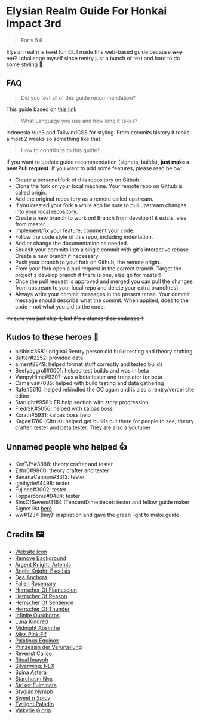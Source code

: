 # Elysian Realm Guide For Honkai Impact 3rd

> For v 5.6

Elysian realm is ~~hard~~ fun 😉. I made this web-based guide because ~~why not?~~ i challenge myself since rentry just a bunch of text and hard to do some styling 💩.


## FAQ

> Did you test all of this guide recommendation?

This guide based on [this link](https://rentry.org/hi3er)

> What Language you use and how long it takes?

~~Indonesia~~ Vue3 and TailwindCSS for styling. From commits history it tooks almost 2 weeks so something like that

> How to contribute to this guide?

If you want to update guide recommendation (signets, builds), **just make a new Pull request**. If you want to add some features, please read below:

- Create a personal fork of this repository on Github.
- Clone the fork on your local machine. Your remote repo on Github is called origin.
- Add the original repository as a remote called upstream.
- If you created your fork a while ago be sure to pull upstream changes into your local repository.
- Create a new branch to work on! Branch from develop if it exists, else from master.
- Implement/fix your feature, comment your code.
- Follow the code style of this repo, including indentation.
- Add or change the documentation as needed.
- Squash your commits into a single commit with git's interactive rebase. Create a new branch if necessary.
- Push your branch to your fork on Github, the remote origin.
- From your fork open a pull request in the correct branch. Target the project's develop branch if there is one, else go for master!
- Once the pull request is approved and merged you can pull the changes from upstream to your local repo and delete your extra branch(es).
- Always write your commit messages in the present tense. Your commit message should describe what the commit. When applied, does to the code – not what you did to the code.

~~Im sure you just skip it, but it's a standard so embrace it~~

## Kudos to these heroes 🤝

- biribiri#3681: original Rentry person did build testing and theory crafting
- Butter#2252: provided data
- aimer#8849: helped format stuff correctly and tested builds
- Beefyeggroll#0001: helped test builds and was in beta
- VampyHime#9207: was a beta tester and translator for beta
- Camelva#7085: helped with build testing and data gathering
- Rafe#5610: helped rekindled the GC again and is also a rentry/vercel site editor
- Starlight#9581: ER help section with story progression
- FrediSK#5056: helped with kalpas boss
- Korath#5931: kalpas boss help
- Kaga#1780 (Citrus): helped get builds out there for people to see, theory crafter, tester and beta tester. They are also a youtuber

## Unnamed people who helped 👍

- KenTJY#3888: theory crafter and tester
- Zithr0#9800: theory crafter and tester
- BananaCannon#3312: tester
- ignihyde#4498: tester
- Fujinee#3002: tester
- Topperoonie#0484: tester
- SinsOfSeven#3164 (TencentDimepiece): tester and fellow guide maker Signet list [here](https://rentry.org/elysian_realm_list)
- ww#1234 (Imy): inspiration and gave the green light to make guide

## Credits 🖼️

- [Website Icon](https://www.pixiv.net/en/artworks/94907919)
- [Remove Background](https://www.remove.bg)
- [Argent Knight: Artemis](https://arca.live/b/hk3rd/9364261)
- [Bright Knight: Excelsis](https://medibang.com/picture/sv2011190326147450004348839)
- [Dea Anchora](https://arca.live/b/hk3rd/25348184)
- [Fallen Rosemary](https://www.huashi6.com/draw/971767)
- [Herrscher Of Flamescion](https://arca.live/b/hk3rd/30030448)
- [Herrscher Of Reason](https://ygosu.com/community/animation/273965)
- [Herrscher Of Sentience](https://www.qzxiu.net/w/jxz7e8.html)
- [Herrscher Of Thunder](https://www.reddit.com/r/CultureImpact/comments/u0kcu0/raiden_mei)
- [Infinite Ouroboros](https://danbooru.donmai.us/posts/5292255)
- [Luna Kindred](https://www.pinterest.com/pin/578290408383512224)
- [Midnight Absinthe](https://www.bilibili.com/read/cv6064798)
- [Miss Pink Elf](https://www.hoyolab.com/article/700343)
- [Palatinus Equinox](https://libredd.it/r/houkai3rd/comments/t2j24n/durandal_by_retty9349)
- [Prinzessin der Verurteilung](https://www.morinohitos.com)
- [Reverist Calico](https://arca.live/b/hk3rd/48931692)
- [Ritual Imayoh](http://reactor.cc/post/4299632)
- [Silverwing: NEX](https://imgur.com/gallery/0QK3TpS)
- [Spina Astera](https://danbooru.donmai.us/posts/5130940)
- [Starchasm Nyx](https://arca.live/b/replay/27887743)
- [Striker Fulminata](https://arca.live/b/hk3rd/39710366)
- [Stygian Nymph](https://wallhere.com/ru/wallpaper/1685877)
- [Sweet n Spicy](https://arca.live/b/hk3rd/36130080)
- [Twilight Paladin](https://www.pixiv.net/en/artworks/77212815)
- [Valkyrie Gloria](https://honkaiimpact3.hoyoverse.com/global/en-us/news/2900)
